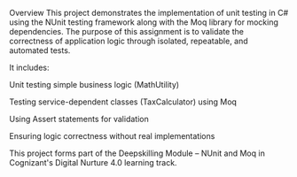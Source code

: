 Overview
This project demonstrates the implementation of unit testing in C# using the NUnit testing framework along with the Moq library for mocking dependencies. The purpose of this assignment is to validate the correctness of application logic through isolated, repeatable, and automated tests.

It includes:

Unit testing simple business logic (MathUtility)

Testing service-dependent classes (TaxCalculator) using Moq

Using Assert statements for validation

Ensuring logic correctness without real implementations

This project forms part of the Deepskilling Module – NUnit and Moq in Cognizant's Digital Nurture 4.0 learning track.
